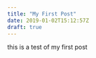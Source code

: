 ```yaml
---
title: "My First Post"
date: 2019-01-02T15:12:57Z
draft: true
---
```


this is a test of my first post